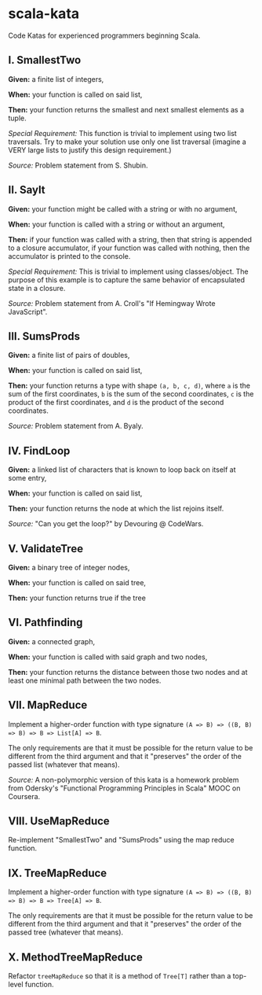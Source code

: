 # scala-kata

Code Katas for experienced programmers beginning Scala.

## I. SmallestTwo

**Given:** a finite list of integers,

**When:** your function is called on said list,

**Then:** your function returns the smallest and next smallest elements as a tuple.

_Special Requirement:_ This function is trivial to implement using two list traversals. Try to make your solution use only one list traversal (imagine a VERY large lists to justify this design requirement.)

_Source:_ Problem statement from S. Shubin.

## II. SayIt

**Given:** your function might be called with a string or with no argument,

**When:** your function is called with a string or without an argument,

**Then:** if your function was called with a string, then that string is appended to a closure accumulator, if your function was called with nothing, then the accumulator is printed to the console.

_Special Requirement:_ This is trivial to implement using classes/object. The purpose of this example is to capture the same behavior of encapsulated state in a closure.

_Source:_ Problem statement from A. Croll's "If Hemingway Wrote JavaScript".

## III. SumsProds

**Given:** a finite list of pairs of doubles,

**When:** your function is called on said list,

**Then:** your function returns a type with shape `(a, b, c, d)`, where `a` is the sum of the first coordinates, `b` is the sum of the second coordinates, `c` is the product of the first coordinates, and `d` is the product of the second coordinates.

_Source:_ Problem statement from A. Byaly.

## IV. FindLoop

**Given:** a linked list of characters that is known to loop back on itself at some entry,

**When:** your function is called on said list,

**Then:** your function returns the node at which the list rejoins itself.

_Source:_ "Can you get the loop?" by Devouring @ CodeWars.

## V. ValidateTree

**Given:** a binary tree of integer nodes,

**When:** your function is called on said tree,

**Then:** your function returns true if the tree

## VI. Pathfinding

**Given:** a connected graph,

**When:** your function is called with said graph and two nodes,

**Then:** your function returns the distance between those two nodes and at least one minimal path between the two nodes.

## VII. MapReduce

Implement a higher-order function with type signature `(A => B) => ((B, B) => B) => B => List[A] => B`.

The only requirements are that it must be possible for the return value to be different from the third argument and that it "preserves" the order of the passed list (whatever that means).

_Source:_ A non-polymorphic version of this kata is a homework problem from Odersky's "Functional Programming Principles in Scala" MOOC on Coursera.

## VIII. UseMapReduce

Re-implement "SmallestTwo" and "SumsProds" using the map reduce function.

## IX. TreeMapReduce

Implement a higher-order function with type signature `(A => B) => ((B, B) => B) => B => Tree[A] => B`.

The only requirements are that it must be possible for the return value to be different from the third argument and that it "preserves" the order of the passed tree (whatever that means).


## X. MethodTreeMapReduce

Refactor `treeMapReduce` so that it is a method of `Tree[T]` rather than a top-level function.
